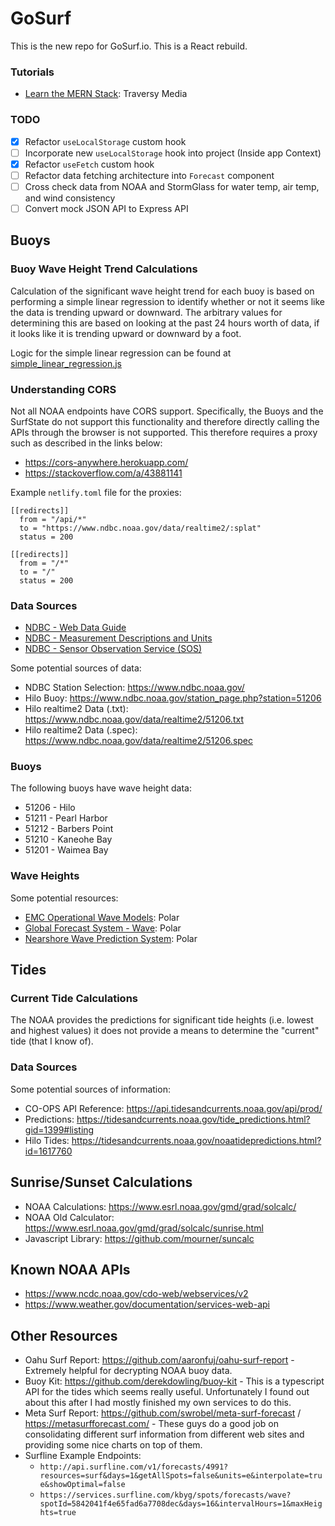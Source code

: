 # GoSurf

This is the new repo for GoSurf.io. This is a React rebuild.

### Tutorials

- [Learn the MERN Stack](https://www.youtube.com/watch?v=-0exw-9YJBo): Traversy Media

### TODO

- [x] Refactor `useLocalStorage` custom hook
- [ ] Incorporate new `useLocalStorage` hook into project (Inside app Context)
- [x] Refactor `useFetch` custom hook
- [ ] Refactor data fetching architecture into `Forecast` component
- [ ] Cross check data from NOAA and StormGlass for water temp, air temp, and wind consistency
- [ ] Convert mock JSON API to Express API

## Buoys

### Buoy Wave Height Trend Calculations

Calculation of the significant wave height trend for each buoy is based on performing a simple linear regression to identify whether or not it seems like the data is trending upward or downward. The arbitrary values for determining this are based on looking at the past 24 hours worth of data, if it looks like it is trending upward or downward by a foot.

Logic for the simple linear regression can be found at [simple_linear_regression.js](src/services/simple_linear_regression.js)

### Understanding CORS

Not all NOAA endpoints have CORS support. Specifically, the Buoys and the SurfState do not support this functionality and therefore directly calling the APIs through the browser is not supported. This therefore requires a proxy such as described in the links below:

- https://cors-anywhere.herokuapp.com/
- https://stackoverflow.com/a/43881141

Example `netlify.toml` file for the proxies:

```
[[redirects]]
  from = "/api/*"
  to = "https://www.ndbc.noaa.gov/data/realtime2/:splat"
  status = 200

[[redirects]]
  from = "/*"
  to = "/"
  status = 200
```

### Data Sources

- [NDBC - Web Data Guide](http://www.ndbc.noaa.gov/docs/ndbc_web_data_guide.pdf)
- [NDBC - Measurement Descriptions and Units](https://www.ndbc.noaa.gov/measdes.shtml)
- [NDBC - Sensor Observation Service (SOS)](https://sdf.ndbc.noaa.gov/sos/)

Some potential sources of data:

- NDBC Station Selection: https://www.ndbc.noaa.gov/
- Hilo Buoy: https://www.ndbc.noaa.gov/station_page.php?station=51206
- Hilo realtime2 Data (.txt): https://www.ndbc.noaa.gov/data/realtime2/51206.txt
- Hilo realtime2 Data (.spec): https://www.ndbc.noaa.gov/data/realtime2/51206.spec

### Buoys

The following buoys have wave height data:

- 51206 - Hilo
- 51211 - Pearl Harbor
- 51212 - Barbers Point
- 51210 - Kaneohe Bay
- 51201 - Waimea Bay

### Wave Heights

Some potential resources:

- [EMC Operational Wave Models](https://polar.ncep.noaa.gov/waves/index.php): Polar
- [Global Forecast System - Wave](https://polar.ncep.noaa.gov/waves/viewer.shtml?-gfswave-): Polar
- [Nearshore Wave Prediction System](https://polar.ncep.noaa.gov/nwps/): Polar

## Tides

### Current Tide Calculations

The NOAA provides the predictions for significant tide heights (i.e. lowest and highest values) it does not provide a means to determine the "current" tide (that I know of).

### Data Sources

Some potential sources of information:

- CO-OPS API Reference: https://api.tidesandcurrents.noaa.gov/api/prod/
- Predictions: https://tidesandcurrents.noaa.gov/tide_predictions.html?gid=1399#listing
- Hilo Tides: https://tidesandcurrents.noaa.gov/noaatidepredictions.html?id=1617760

## Sunrise/Sunset Calculations

- NOAA Calculations: https://www.esrl.noaa.gov/gmd/grad/solcalc/
- NOAA Old Calculator: https://www.esrl.noaa.gov/gmd/grad/solcalc/sunrise.html
- Javascript Library: https://github.com/mourner/suncalc

## Known NOAA APIs

- https://www.ncdc.noaa.gov/cdo-web/webservices/v2
- https://www.weather.gov/documentation/services-web-api

## Other Resources

- Oahu Surf Report: https://github.com/aaronfuj/oahu-surf-report - Extremely helpful for decrypting NOAA buoy data.
- Buoy Kit: https://github.com/derekdowling/buoy-kit - This is a typescript API for the tides which seems really useful. Unfortunately I found out about this after I had mostly finished my own services to do this.
- Meta Surf Report: https://github.com/swrobel/meta-surf-forecast / https://metasurfforecast.com/ - These guys do a good job on consolidating different surf information from different web sites and providing some nice charts on top of them.
- Surfline Example Endpoints:
  - `http://api.surfline.com/v1/forecasts/4991?resources=surf&days=1&getAllSpots=false&units=e&interpolate=true&showOptimal=false`
  - `https://services.surfline.com/kbyg/spots/forecasts/wave?spotId=5842041f4e65fad6a7708dec&days=16&intervalHours=1&maxHeights=true`
